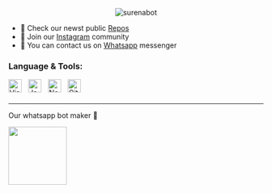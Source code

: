 <p align="center"> <img src="https://github-readme-stats.vercel.app/api?username=surenabot&show_icons=true&theme=radical" alt="surenabot" />
  
- 📂 Check our newst public [Repos](https://github.com/SURENABOT?tab=repositories)
- 📸 Join our [Instagram](https://www.instagram.com/surenabot/) community
- 👤 You can contact us on [Whatsapp](https://wa.me/989301860610) messenger
  
### Language & Tools:

<img align="left" alt="Visual Studio Code" width="26px" src="https://cdn.jsdelivr.net/gh/devicons/devicon/icons/vscode/vscode-original.svg" style="padding-right:10px;" />
<img align="left" alt="JavaScript" width="26px" src="https://cdn.jsdelivr.net/gh/devicons/devicon/icons/javascript/javascript-original.svg" style="padding-right:10px;" />
<img align="left" alt="Node.js" width="26px" src="https://cdn.jsdelivr.net/gh/devicons/devicon/icons/nodejs/nodejs-original.svg" style="padding-right:10px;" />
<img align="left" alt="GitHub" width="26px" src="https://user-images.githubusercontent.com/3369400/139447912-e0f43f33-6d9f-45f8-be46-2df5bbc91289.png" style="padding-right:10px;"

<br /> <br />

---
  
  
Our whatsapp bot maker 🤖
 <br>
<div width="100%" align="center">
  <a align="left" href="https://github.com/zumrudu-anka/Algorithms" title="Algorithms"><img align="left" height="115" src="https://github-readme-stats.vercel.app/api/pin/?username=zumrudu-anka&repo=Algorithms&theme=react&border_color=61dafb&border_radius=10"></a><a align="right"
</div>
